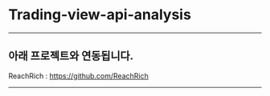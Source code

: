 # Trading-view-api-analysis

----------


## 아래 프로젝트와 연동됩니다.
ReachRich : https://github.com/ReachRich

----------
